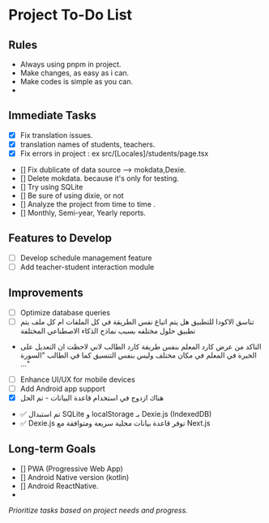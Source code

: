 # Project To-Do List
## Rules
* Always using pnpm in project.
* Make changes, as easy as i can.
* Make codes is simple as you can.
* 

## Immediate Tasks
- [x] Fix translation issues.
- [x]  translation names of students, teachers.
- [x]  Fix errors in project : ex  src/[Locales]/students/page.tsx
- []  Fix dublicate of data source --> mokdata,Dexie. 
- [] Delete mokdata. because it's only for testing.
- [] Try using SQLite 
- [] Be sure of using dixie, or not
- [] Analyze the project from time to time .
- []  Monthly, Semi-year, Yearly reports.

## Features to Develop
- [ ] Develop schedule management feature
- [ ] Add teacher-student interaction module

## Improvements
- [ ] Optimize database queries 
- [ ] تناسق الاكودا للتطبيق
هل يتم اتباع نفس الطريقة في كل الملفات ام كل ملف يتم تطبيق حلول مختلفه بسبب نماذج الذكاء الاصطناعي المختلفة
- التاكد من عرض كارد المعلم بنفس طريقة كارد الطالب
لاني لاحظت ان التعديل على الخبرة في المعلم في مكان مختلف وليس بنفس التنسيق كما في الطالب "السورة ..."
- [ ] Enhance UI/UX for mobile devices
- [ ] Add Android app support 
- [x] هناك ازدوج في استخدام قاعدة البيانات - تم الحل
- ✅ تم استبدال SQLite و localStorage بـ Dexie.js (IndexedDB)
- ✅ Dexie.js توفر قاعدة بيانات محلية سريعة ومتوافقة مع Next.js

## Long-term Goals
- [] PWA (Progressive Web App)
- [] Android Native version (kotlin)    
- [] Android ReactNative.
- 

*Prioritize tasks based on project needs and progress.*

